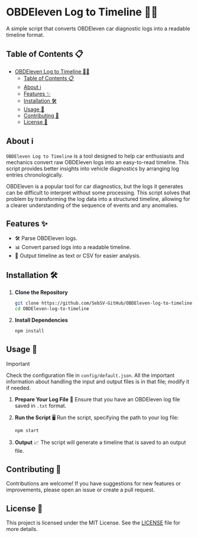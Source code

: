 # OBDEleven Log to Timeline 🚗📝

A simple script that converts OBDEleven car diagnostic logs into a readable timeline format.

## Table of Contents 📋

- [OBDEleven Log to Timeline 🚗📝](#obdeleven-log-to-timeline-)
  - [Table of Contents 📋](#table-of-contents-)
  - [About ℹ️](#about-ℹ️)
  - [Features ✨](#features-)
  - [Installation 🛠️](#installation-️)
  - [Usage 🚀](#usage-)
  - [Contributing 🤝](#contributing-)
  - [License 📄](#license-)

## About ℹ️

`OBDEleven Log to Timeline` is a tool designed to help car enthusiasts and mechanics convert raw OBDEleven logs into an easy-to-read timeline. This script provides better insights into vehicle diagnostics by arranging log entries chronologically.

OBDEleven is a popular tool for car diagnostics, but the logs it generates can be difficult to interpret without some processing. This script solves that problem by transforming the log data into a structured timeline, allowing for a clearer understanding of the sequence of events and any anomalies.

## Features ✨

- 🛠️ Parse OBDEleven logs.
- 📊 Convert parsed logs into a readable timeline.
- 💾 Output timeline as text or CSV for easier analysis.

## Installation 🛠️

1. **Clone the Repository**

   ```bash
   git clone https://github.com/SebSV-GitHub/OBDEleven-log-to-timeline.git
   cd OBDEleven-log-to-timeline
   ```

2. **Install Dependencies**

   ```bash
   npm install
   ```

## Usage 🚀

> [!IMPORTANT]
> Check the configuration file in `config/default.json`. All the important information about handling the input and output files is in that file; modify it if needed.

1. **Prepare Your Log File** 📄
   Ensure that you have an OBDEleven log file saved in `.txt` format.

2. **Run the Script** 🖥️
   Run the script, specifying the path to your log file:

   ```bash
   npm start
   ```

3. **Output** 📈
   The script will generate a timeline that is saved to an output file.

## Contributing 🤝

Contributions are welcome! If you have suggestions for new features or improvements, please open an issue or create a pull request.

## License 📄

This project is licensed under the MIT License. See the [LICENSE](LICENSE) file for more details.
